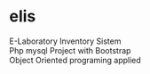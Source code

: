 # elis
E-Laboratory Inventory Sistem<br>
Php mysql Project with Bootstrap<br>
Object Oriented programing applied<br>
